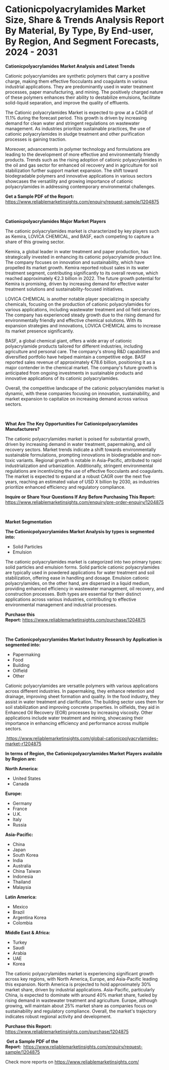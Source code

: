 <p><h1>Cationicpolyacrylamides Market Size, Share & Trends Analysis Report By Material, By Type, By End-user, By Region, And Segment Forecasts, 2024 - 2031</h1></p><p><strong>Cationicpolyacrylamides Market Analysis and Latest Trends</strong></p>
<p><p>Cationic polyacrylamides are synthetic polymers that carry a positive charge, making them effective flocculants and coagulants in various industrial applications. They are predominantly used in water treatment processes, paper manufacturing, and mining. The positively charged nature of these polymers enhances their ability to destabilize emulsions, facilitate solid-liquid separation, and improve the quality of effluents.</p><p>The Cationic polyacrylamides Market is expected to grow at a CAGR of 11.1% during the forecast period. This growth is driven by increasing demand for clean water and stringent regulations on wastewater management. As industries prioritize sustainable practices, the use of cationic polyacrylamides in sludge treatment and other purification processes is gaining traction. </p><p>Moreover, advancements in polymer technology and formulations are leading to the development of more effective and environmentally friendly products. Trends such as the rising adoption of cationic polyacrylamides in the oil and gas sector for enhanced oil recovery and in agriculture for soil stabilization further support market expansion. The shift toward biodegradable polymers and innovative applications in various sectors showcases the versatility and growing importance of cationic polyacrylamides in addressing contemporary environmental challenges.</p></p>
<p><strong>Get a Sample PDF of the Report:&nbsp;</strong> <a href="https://www.reliablemarketinsights.com/enquiry/request-sample/1204875?utm_campaign=1937&utm_medium=2&utm_source=Github&utm_content=ia&utm_term=31122024&utm_id=cationicpolyacrylamides">https://www.reliablemarketinsights.com/enquiry/request-sample/1204875</a></p>
<p>&nbsp;</p>
<p><strong>Cationicpolyacrylamides Major Market Players</strong></p>
<p><p>The cationic polyacrylamides market is characterized by key players such as Kemira, LOVICA CHEMICAL, and BASF, each competing to capture a share of this growing sector. </p><p>Kemira, a global leader in water treatment and paper production, has strategically invested in enhancing its cationic polyacrylamide product line. The company focuses on innovation and sustainability, which have propelled its market growth. Kemira reported robust sales in its water treatment segment, contributing significantly to its overall revenue, which reached approximately €2.3 billion in 2022. The future growth potential for Kemira is promising, driven by increasing demand for effective water treatment solutions and sustainability-focused initiatives.</p><p>LOVICA CHEMICAL is another notable player specializing in specialty chemicals, focusing on the production of cationic polyacrylamides for various applications, including wastewater treatment and oil field services. The company has experienced steady growth due to the rising demand for environmentally friendly and effective chemical solutions. With its expansion strategies and innovations, LOVICA CHEMICAL aims to increase its market presence significantly.</p><p>BASF, a global chemical giant, offers a wide array of cationic polyacrylamide products tailored for different industries, including agriculture and personal care. The company's strong R&D capabilities and diversified portfolio have helped maintain a competitive edge. BASF reported sales revenue of approximately €78.6 billion, positioning it as a major contender in the chemical market. The company's future growth is anticipated from ongoing investments in sustainable products and innovative applications of its cationic polyacrylamides.</p><p>Overall, the competitive landscape of the cationic polyacrylamides market is dynamic, with these companies focusing on innovation, sustainability, and market expansion to capitalize on increasing demand across various sectors.</p></p>
<p>&nbsp;</p>
<p><strong>What Are The Key Opportunities For Cationicpolyacrylamides Manufacturers?</strong></p>
<p><p>The cationic polyacrylamides market is poised for substantial growth, driven by increasing demand in water treatment, papermaking, and oil recovery sectors. Market trends indicate a shift towards environmentally sustainable formulations, prompting innovations in biodegradable and non-toxic variants. Regional growth is notable in Asia-Pacific, attributed to rapid industrialization and urbanization. Additionally, stringent environmental regulations are incentivizing the use of effective flocculants and coagulants. The market is expected to expand at a robust CAGR over the next five years, reaching an estimated value of USD X billion by 2030, as industries prioritize enhanced efficiency and regulatory compliance.</p></p>
<p><strong>Inquire or Share Your Questions If Any Before Purchasing This Report:</strong> <a href="https://www.reliablemarketinsights.com/enquiry/pre-order-enquiry/1204875?utm_campaign=1937&utm_medium=2&utm_source=Github&utm_content=ia&utm_term=31122024&utm_id=cationicpolyacrylamides">https://www.reliablemarketinsights.com/enquiry/pre-order-enquiry/1204875</a></p>
<p>&nbsp;</p>
<p><strong>Market Segmentation</strong></p>
<p><strong>The Cationicpolyacrylamides Market Analysis by types is segmented into:</strong></p>
<p><ul><li>Solid Particles</li><li>Emulsion</li></ul></p>
<p><p>The cationic polyacrylamides market is categorized into two primary types: solid particles and emulsion forms. Solid particle cationic polyacrylamides are typically used in powdered applications for water treatment and soil stabilization, offering ease in handling and dosage. Emulsion cationic polyacrylamides, on the other hand, are dispersed in a liquid medium, providing enhanced efficiency in wastewater management, oil recovery, and construction processes. Both types are essential for their distinct applications across various industries, contributing to effective environmental management and industrial processes.</p></p>
<p><strong>Purchase this Report:&nbsp;</strong><a href="https://www.reliablemarketinsights.com/purchase/1204875?utm_campaign=1937&utm_medium=2&utm_source=Github&utm_content=ia&utm_term=31122024&utm_id=cationicpolyacrylamides">https://www.reliablemarketinsights.com/purchase/1204875</a></p>
<p>&nbsp;</p>
<p><strong>The Cationicpolyacrylamides Market Industry Research by Application is segmented into:</strong></p>
<p><ul><li>Papermaking</li><li>Food</li><li>Building</li><li>Oilfield</li><li>Other</li></ul></p>
<p><p>Cationic polyacrylamides are versatile polymers with various applications across different industries. In papermaking, they enhance retention and drainage, improving sheet formation and quality. In the food industry, they assist in water treatment and clarification. The building sector uses them for soil stabilization and improving concrete properties. In oilfields, they aid in Enhanced Oil Recovery (EOR) processes by increasing viscosity. Other applications include water treatment and mining, showcasing their importance in enhancing efficiency and performance across multiple sectors.</p></p>
<p><a href="https://www.reliablemarketinsights.com/global-cationicpolyacrylamides-market-r1204875?utm_campaign=1937&utm_medium=2&utm_source=Github&utm_content=ia&utm_term=31122024&utm_id=cationicpolyacrylamides">&nbsp;https://www.reliablemarketinsights.com/global-cationicpolyacrylamides-market-r1204875</a></p>
<p><strong>In terms of Region, the Cationicpolyacrylamides Market Players available by Region are:</strong></p>
<p>
    <p> <strong> North America: </strong>
        <ul>
            <li>United States</li>
            <li>Canada</li>
        </ul>
        </p> 
    <p> <strong> Europe: </strong>
        <ul>
            <li>Germany</li>
            <li>France</li>
            <li>U.K.</li>
            <li>Italy</li>
            <li>Russia</li>
        </ul>
        </p> 
    <p> <strong> Asia-Pacific: </strong>
        <ul>
            <li>China</li>
            <li>Japan</li>
            <li>South Korea</li>
            <li>India</li>
            <li>Australia</li>
            <li>China Taiwan</li>
            <li>Indonesia</li>
            <li>Thailand</li>
            <li>Malaysia</li>
        </ul>
        </p> 
    <p> <strong> Latin America: </strong>
        <ul>
            <li>Mexico</li>
            <li>Brazil</li>
            <li>Argentina Korea</li>
            <li>Colombia</li>
        </ul>
        </p> 
    <p> <strong> Middle East & Africa: </strong>
        <ul>
            <li>Turkey</li>
            <li>Saudi</li>
            <li>Arabia</li>
            <li>UAE</li>
            <li>Korea</li>
        </ul>
    </p>
    </p>
<p><p>The cationic polyacrylamides market is experiencing significant growth across key regions, with North America, Europe, and Asia-Pacific leading this expansion. North America is projected to hold approximately 30% market share, driven by industrial applications. Asia-Pacific, particularly China, is expected to dominate with around 40% market share, fueled by rising demand in wastewater treatment and agriculture. Europe, although growing, will maintain about 25% market share as companies focus on sustainability and regulatory compliance. Overall, the market's trajectory indicates robust regional activity and development.</p></p>
<p><strong>Purchase this Report: </strong><a href="https://www.reliablemarketinsights.com/purchase/1204875?utm_campaign=1937&utm_medium=2&utm_source=Github&utm_content=ia&utm_term=31122024&utm_id=cationicpolyacrylamides">https://www.reliablemarketinsights.com/purchase/1204875</a></p>
<p>&nbsp;<strong>Get a Sample PDF of the Report:&nbsp;&nbsp;</strong><a href="https://www.reliablemarketinsights.com/enquiry/request-sample/1204875?utm_campaign=1937&utm_medium=2&utm_source=Github&utm_content=ia&utm_term=31122024&utm_id=cationicpolyacrylamides">https://www.reliablemarketinsights.com/enquiry/request-sample/1204875</a></p>
<p><strong></strong></p>
<p>Check more reports on <a href="https://www.reliablemarketinsights.com/?utm_campaign=1937&utm_medium=2&utm_source=Github&utm_content=ia&utm_term=31122024&utm_id=cationicpolyacrylamides">https://www.reliablemarketinsights.com/</a></p>